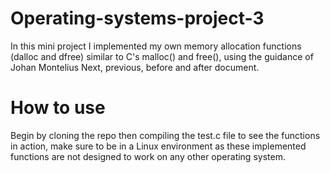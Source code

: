 # Operating-systems-project-3

In this mini project I implemented my own memory allocation functions (dalloc and dfree) similar to C's malloc() and free(), using the guidance of Johan Montelius Next, previous, before and after document.

# How to use
Begin by cloning the repo then compiling the test.c file to see the functions in action, make sure to be in a Linux environment as these implemented functions are not designed to work on any other operating system.
